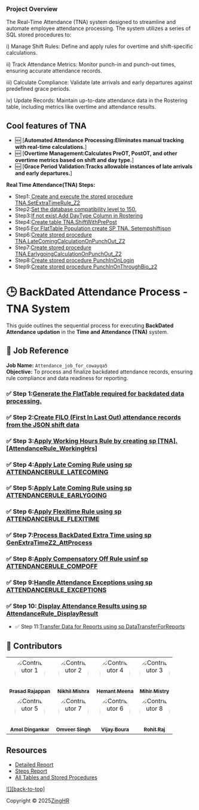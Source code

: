 <a name="readme-top"></a>

### Project Overview

The Real-Time Attendance (TNA) system  designed to streamline and automate employee attendance processing. The system utilizes a series of SQL stored procedures to:





i) Manage Shift Rules: Define and apply rules for overtime and shift-specific calculations.



ii) Track Attendance Metrics: Monitor punch-in and punch-out times, ensuring accurate attendance records.



iii) Calculate Compliance: Validate late arrivals and early departures against predefined grace periods.



iv) Update Records: Maintain up-to-date attendance data in the Rostering table, including metrics like overtime and attendance results.

## Cool features of TNA

- 🆕 [**Automated Attendance Processing:Eliminates manual tracking with real-time calculations.**]
- 🆕 [**Overtime Management:Calculates PreOT, PostOT, and other overtime metrics based on shift and day type.**]
- 🆕 [**Grace Period Validation:Tracks allowable instances of late arrivals and early departures.**]


**Real Time Attendance(TNA) Steps:**

- Step1:[ Create and execute the stored procedure TNA.SetExtraTimeRule_Z2 ](https://github.com/zinghrcore/z2-tna-db/blob/master/SetExtraTimeRule_Z2)
- Step2:[Set the database compatibility level to 150.](https://github.com/zinghrcore/z2-tna-db/blob/master/Compatibility%20Level)
- Step3:[If not exist,Add DayType Column in Rostering](https://github.com/zinghrcore/z2-tna-db/blob/master/add%20column%20daytype)
- Step4:[Create table TNA.ShiftWithPrePost](https://github.com/zinghrcore/z2-tna-db/blob/master/Create%20table%20SHIFTWITHPREPOST)
- Step5:[For FlatTable Population create SP  TNA. Setempshiftjson ](https://github.com/zinghrcore/z2-tna-db/blob/master/Flattable%20Population.sql)
- Step6:[Create stored procedure  TNA.LateComingCalculationOnPunchOut_Z2 ](https://github.com/zinghrcore/z2-tna-db/blob/master/LateComingCalculationOnPunchOut_Z2.sql)
- Step7:[Create stored procedure  TNA.EarlygoingCalculationOnPunchOut_Z2 ](https://github.com/zinghrcore/z2-tna-db/blob/master/EarlyGoingCalculationOnPunchOut.sql)
- Step8:[Create stored procedure  PunchInOnLogin ](https://github.com/zinghrcore/z2-tna-db/blob/master/%5BTNA%5D.%5BPunchInOnLogin%5D.sql)
- Step9:[Create stored procedure   PunchInOnThroughBio_z2 ](https://github.com/zinghrcore/z2-tna-db/blob/master/PunchInOnThroughBio_z2.sql)



# 🕒 BackDated Attendance Process - TNA System

This guide outlines the sequential process for executing **BackDated Attendance updation** in the **Time and Attendance (TNA)** system.

## 📌 Job Reference  
**Job Name:** `Attendance_job_for_cowayqa5`  
**Objective:** To process and finalize backdated attendance records, ensuring rule compliance and data readiness for reporting.
### ✅ Step 1:[Generate the FlatTable required for backdated data processing.](https://github.com/zinghrcore/z2-tna-db/blob/master/1.setempshiftjsondata.sql)
### ✅ Step 2:[Create FILO (First In Last Out) attendance records from the JSON shift data](https://github.com/zinghrcore/z2-tna-db/blob/master/2.FiloCreationWithJSON_Z2.sql)
### ✅ Step 3:[Apply Working Hours Rule by creating sp [TNA].[AttendanceRule_WorkingHrs]](https://github.com/zinghrcore/z2-tna-db/blob/master/3.AttendanceRule_WorkingHrs.sql)
### ✅ Step 4:[Apply Late Coming Rule using sp ATTENDANCERULE_LATECOMING](https://github.com/zinghrcore/z2-tna-db/blob/master/4.ATTENDANCERULE_LATECOMING.sql)
### ✅ Step 5:[Apply Late Coming Rule using sp ATTENDANCERULE_EARLYGOING](https://github.com/zinghrcore/z2-tna-db/blob/master/5.ATTENDANCERULE_EARLYGOING.sql)
### ✅ Step 6:[Apply Flexitime Rule using sp ATTENDANCERULE_FLEXITIME](https://github.com/zinghrcore/z2-tna-db/blob/master/6.ATTENDANCERULE_FLEXITIME.sql)
### ✅ Step 7:[Process BackDated Extra Time using sp GenExtraTimeZ2_AttProcess](https://github.com/zinghrcore/z2-tna-db/blob/master/7.GenExtraTimeZ2_AttProcess.sql)
### ✅ Step 8:[Apply Compensatory Off Rule usinf sp ATTENDANCERULE_COMPOFF](https://github.com/zinghrcore/z2-tna-db/blob/master/8.ATTENDANCERULE_COMPOFF.sql)
### ✅ Step 9:[Handle Attendance Exceptions using sp ATTENDANCERULE_EXCEPTIONS](https://github.com/zinghrcore/z2-tna-db/blob/master/9.ATTENDANCERULE_EXCEPTIONS.sql)
### ✅ Step 10:[ Display Attendance Results using sp AttendanceRule_DisplayResult](https://github.com/zinghrcore/z2-tna-db/blob/master/10.AttendanceRule_DisplayResult.sql)
- ✅ Step 11:[Transfer Data for Reports using sp DataTransferForReports](https://github.com/zinghrcore/z2-tna-db/blob/master/11.DataTransferForReports.sql)




## 🌟 Contributors

<table>
  <tr>
    <td align="center">
      <a href="https://www.linkedin.com/in/prasad-rajappan-a002a73/" target="_blank">
        <img src="https://media.licdn.com/dms/image/v2/C4E03AQEQl64iTddLkw/profile-displayphoto-shrink_400_400/profile-displayphoto-shrink_400_400/0/1516298618284?e=1751500800&v=beta&t=QZ-WYMxK5vPV-_iFCikorpW6VSIWnhWAz7LlXiX5LXE" width="80px" style="border-radius:50%;" alt="Contributor 1"/>
        <br/>
        <sub><b>Prasad Rajappan</b></sub>
      </a>
    </td>
    <td align="center">
      <a href="https://www.linkedin.com/in/nikhil004/" target="_blank">
        <img src="https://media.licdn.com/dms/image/v2/D4D03AQGys4LpBZOvng/profile-displayphoto-shrink_200_200/profile-displayphoto-shrink_200_200/0/1726168691780?e=2147483647&v=beta&t=7_LfxXThuPlIpSHmiPCQe1bwPCkJW52oAVhJOn5FL0E" width="80px" style="border-radius:50%;" alt="Contributor 2"/>
        <br/>
        <sub><b>Nikhil Mishra</b></sub>
      </a>
    </td>
        <td align="center">
      <a href="https://www.linkedin.com/in/hemant-meena-208b2556/" target="_blank">
        <img src="https://media.licdn.com/dms/image/v2/D4D03AQE7YLjE5a77dg/profile-displayphoto-shrink_400_400/B4DZXlkzApHsAg-/0/1743313384104?e=1751500800&v=beta&t=fMEISdFGYxEw5J4Wnki5WaBSIIsz9yD4aHsmx0F3Bq8" width="80px" style="border-radius:50%;" alt="Contributor 4"/>
        <br/>
        <sub><b>Hemant Meena</b></sub>
      </a>
    </td>
    <td align="center">
      <a href="https://www.linkedin.com/in/mihir-mistry-93068b223/" target="_blank">
        <img src="https://media.licdn.com/dms/image/v2/D4D03AQEpLW8pg6DVgw/profile-displayphoto-shrink_200_200/B4DZRrVZvRHcAg-/0/1736967562482?e=2147483647&v=beta&t=HrPYZoofkqgqDIfavB3QjqSbbWQPP4aza3LomSTXoGk" width="80px" style="border-radius:50%;" alt="Contributor 3"/>
        <br/>
        <sub><b>Mihir Mistry</b></sub>
      </a>
    </td>
  </tr>
  <tr>
    <td align="center">
      <a href="https://www.linkedin.com/in/amol-dingankar-315459121/" target="_blank">
        <img src="https://media.licdn.com/dms/image/v2/D4D03AQHvWF1_C18zxw/profile-displayphoto-shrink_400_400/profile-displayphoto-shrink_400_400/0/1670330113667?e=1751500800&v=beta&t=5OHQubiCZG5QdtQSh6AiQinKHsmllf0XGrw2baotTsk" width="80px" style="border-radius:50%;" alt="Contributor 5"/>
        <br/>
        <sub><b>Amol Dingankar</b></sub>
      </a>
    </td>
        <td align="center">
      <a href="https://www.linkedin.com/in/omveer-singh-82102a29/" target="_blank">
        <img src="https://media.licdn.com/dms/image/v2/D5603AQEAaLfXazpQeA/profile-displayphoto-shrink_400_400/profile-displayphoto-shrink_400_400/0/1714208348267?e=1751500800&v=beta&t=l5QotBO0eGPa5Nman6hlqQu6A5xPoVjMbPn8Ua6Ac84" width="80px" style="border-radius:50%;" alt="Contributor 7"/>
        <br/>
        <sub><b>Omveer Singh</b></sub>
      </a>
    </td>
    <td align="center">
      <a href="https://www.linkedin.com/in/vijay-boura-b1197517a/" target="_blank">
        <img src="https://media.licdn.com/dms/image/v2/D5603AQFFl0UQvFIiuw/profile-displayphoto-shrink_400_400/B56ZaQunylHsAg-/0/1746184866189?e=1751500800&v=beta&t=-oPo7evoLYQwDDSuPYLHlfmqTAnQVLJu5R1B8nRLgJo" width="80px" style="border-radius:50%;" alt="Contributor 6"/>
        <br/>
        <sub><b>Vijay Boura</b></sub>
      </a>
    </td>
    <td align="center">
      <a href="https://www.linkedin.com/in/imrohi8/" target="_blank">
        <img src="https://media.licdn.com/dms/image/v2/D5603AQG5hOhdd_j3xg/profile-displayphoto-shrink_400_400/B56ZUkf5m7HQAg-/0/1740074097527?e=1751500800&v=beta&t=iqR0a0HtngiLptIxvEXP_RgpWKXA9ve43hkXS1_Bw8g" width="80px" style="border-radius:50%;" alt="Contributor 8"/>
        <br/>
        <sub><b>Rohit Raj</b></sub>
      </a>
    </td>
  </tr>
</table>






## Resources

- [Detailed Report](https://zinghr365-my.sharepoint.com/:w:/g/personal/nikhil_mishra_zinghr_com/EQtXlIN-tVFKks0tMhePZmEBjwJWUVPBQbnlyqqT4rnOJQ?wdOrigin=TEAMS-MAGLEV.undefined_ns.rwc&wdExp=TEAMS-TREATMENT&wdhostclicktime=1746181572438&web=1)
- [Steps Report](https://drive.google.com/file/d/1VrXBYQQknR33bqLG-Che7I3bnBFKTl6T/view?usp=drive_link)
- [All Tables and Stored Procedures](https://github.com/zinghrcore/z2-tna-db/blob/master/Final%20SP%20and%20tables.rar)

[![][back-to-top]](#readme-top)

Copyright © 2025[ZingHR](https://www.zinghr.com/)  <br />









